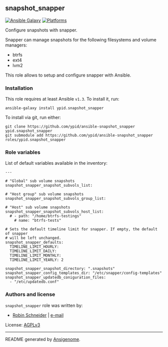 ## snapshot_snapper

[![Ansible Galaxy](http://img.shields.io/badge/galaxy-ypid.snapshot_snapper-660198.svg?style=flat)](https://galaxy.ansible.com/list#/roles/3042)
[![Platforms](http://img.shields.io/badge/platforms-debian%20/%20ubuntu-lightgrey.svg?style=flat)](#)


Configure snapshots with snapper.

Snapper can manage snapshots for the following filesystems and volume managers:

* btrfs
* ext4
* lvm2

This role allows to setup and configure snapper with Ansible.

### Installation

This role requires at least Ansible `v1.3`. To install it, run:

    ansible-galaxy install ypid.snapshot_snapper

To install via git, run either:

    git clone https://github.com/ypid/ansible-snapshot_snapper ypid.snapshot_snapper
    git submodule add https://github.com/ypid/ansible-snapshot_snapper roles/ypid.snapshot_snapper




### Role variables

List of default variables available in the inventory:

    ---
    
    # "Global" sub volume snapshots
    snapshot_snapper_snapshot_subvols_list:
    
    # "Host group" sub volume snapshots
    snapshot_snapper_snapshot_subvols_group_list:
    
    # "Host" sub volume snapshots
    snapshot_snapper_snapshot_subvols_host_list:
      # - path: "/home/btrfs-testings"
        # name: "btrfs-tests"
    
    # Sets the default timeline limit for snapper. If empty, the default of snapper
    # will be left unchanged.
    snapshot_snapper_defaults:
      TIMELINE_LIMIT_HOURLY:
      TIMELINE_LIMIT_DAILY:
      TIMELINE_LIMIT_MONTHLY:
      TIMELINE_LIMIT_YEARLY: 2
    
    snapshot_snapper_snapshot_directory: ".snapshots"
    snapshot_snapper_config_templates_dir: "/etc/snapper/config-templates"
    snapshot_snapper_updatedb_coniguration_files:
      - "/etc/updatedb.conf"




### Authors and license

`snapshot_snapper` role was written by:

- [Robin Schneider](https://github.com/ypid) | [e-mail](mailto:ypid@riseup.net)

License: [AGPLv3](https://tldrlegal.com/license/gnu-affero-general-public-license-v3-%28agpl-3.0%29)

***

README generated by [Ansigenome](https://github.com/nickjj/ansigenome/).
